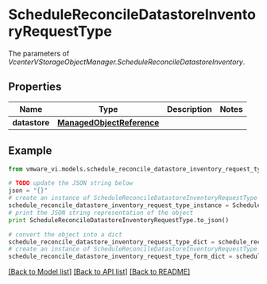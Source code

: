 # ScheduleReconcileDatastoreInventoryRequestType

The parameters of *VcenterVStorageObjectManager.ScheduleReconcileDatastoreInventory*. 

## Properties
Name | Type | Description | Notes
------------ | ------------- | ------------- | -------------
**datastore** | [**ManagedObjectReference**](ManagedObjectReference.md) |  | 

## Example

```python
from vmware_vi.models.schedule_reconcile_datastore_inventory_request_type import ScheduleReconcileDatastoreInventoryRequestType

# TODO update the JSON string below
json = "{}"
# create an instance of ScheduleReconcileDatastoreInventoryRequestType from a JSON string
schedule_reconcile_datastore_inventory_request_type_instance = ScheduleReconcileDatastoreInventoryRequestType.from_json(json)
# print the JSON string representation of the object
print ScheduleReconcileDatastoreInventoryRequestType.to_json()

# convert the object into a dict
schedule_reconcile_datastore_inventory_request_type_dict = schedule_reconcile_datastore_inventory_request_type_instance.to_dict()
# create an instance of ScheduleReconcileDatastoreInventoryRequestType from a dict
schedule_reconcile_datastore_inventory_request_type_form_dict = schedule_reconcile_datastore_inventory_request_type.from_dict(schedule_reconcile_datastore_inventory_request_type_dict)
```
[[Back to Model list]](../README.md#documentation-for-models) [[Back to API list]](../README.md#documentation-for-api-endpoints) [[Back to README]](../README.md)


